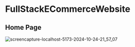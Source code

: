# FullStackECommerceWebsite
## Home Page
![screencapture-localhost-5173-2024-10-24-21_57_07](https://github.com/user-attachments/assets/f926998e-7302-4a2a-aada-8773c17196d2)
